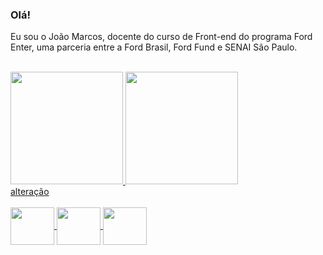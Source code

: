 ### Olá!

Eu sou o João Marcos, docente do curso de Front-end do programa Ford Enter, uma parceria entre a Ford Brasil, Ford Fund e SENAI São Paulo.

<br>
<div>
  <a href="https://github.com/JoaoRoccella">
    <img height="180em" src="https://github-readme-stats.vercel.app/api?username=JoaoRoccella&show_icons=true&theme=transparent">
    <img height="180em" src="https://github-readme-stats.vercel.app/api/top-langs/?username=JoaoRoccella&layout=compact&langs-count=168&theme=transparent"/>
</div>   
alteração

<div style="display: inline_block"> <br>
  <img align="center" height="60" width="70" src="https://cdn.jsdelivr.net/gh/devicons/devicon/icons/html5/html5-plain-wordmark.svg" />
  <img align="center" height="60" width="70" src="https://cdn.jsdelivr.net/gh/devicons/devicon/icons/css3/css3-plain-wordmark.svg" />  
  <img align="center" height="60" width="70" src="https://cdn.jsdelivr.net/gh/devicons/devicon/icons/javascript/javascript-original.svg" />
</div>
